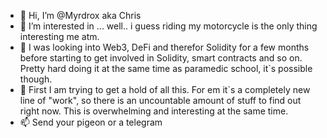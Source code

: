 - 👋 Hi, I’m @Myrdrox aka Chris
- 👀 I’m interested in ... well.. i guess riding my motorcycle is the only thing interesting me atm.
- 🌱 I was looking into Web3, DeFi and therefor Solidity for a few months before starting to get involved in Solidity, smart contracts and so on. Pretty hard doing it at the same time as paramedic school, it`s possible though.
- 💞️ First I am trying to get a hold of all this. For em it`s a completely new line of "work", so there is an uncountable amount of stuff to find out right now. This is overwhelming and interesting at the same time. 
- 📫 Send your pigeon or a telegram  

<!---
Myrdrox/Myrdrox is a ✨ special ✨ repository because its `README.md` (this file) appears on your GitHub profile.
You can click the Preview link to take a look at your changes.
--->
